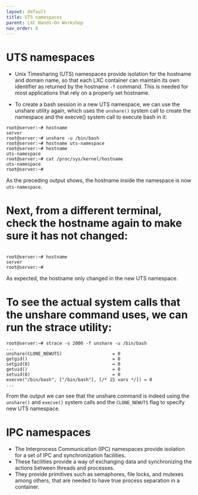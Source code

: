 ```yaml
---
layout: default
title: UTS namespaces
parent: LXC Hands-On Workshop
nav_order: 6
---
```



# UTS namespaces

- Unix Timesharing (UTS) namespaces provide isolation for the hostname and domain name, so that each LXC container can maintain its own identifier as returned by the hostname `-f` command.
This is needed for most applications that rely on a properly set hostname.

- To create a bash session in a new UTS namespace, we can use the unshare utility again, which uses the `unshare()` system call to create the namespace and the execve() system call to 
execute bash in it:

```
root@server:~# hostname
server
root@server:~# unshare -u /bin/bash
root@server:~# hostname uts-namespace
root@server:~# hostname
uts-namespace
root@server:~# cat /proc/sys/kernel/hostname
uts-namespace
root@server:~#

```

As the preceding output shows, the hostname inside the namespace is now `uts-namespace`.

# Next, from a different terminal, check the hostname again to make sure it has not changed:
```

root@server:~# hostname
server
root@server:~#

```
As expected, the hostname only changed in the new UTS namespace.

# To see the actual system calls that the unshare command uses, we can run the strace utility:

```
root@server:~# strace -s 2000 -f unshare -u /bin/bash
...
unshare(CLONE_NEWUTS)                   = 0
getgid()                                = 0
setgid(0)                               = 0
getuid()                                = 0
setuid(0)                               = 0
execve("/bin/bash", ["/bin/bash"], [/* 15 vars */]) = 0
...

```
From the output we can see that the unshare command is indeed using the `unshare()` and `execve()` system calls 
and the `CLONE_NEWUTS` flag to specify new UTS namespace.


# IPC namespaces

- The Interprocess Communication (IPC) namespaces provide isolation for a set of IPC and synchronization facilities. 
- These facilities provide a way of exchanging data and synchronizing the actions between threads and processes. 
- They provide primitives such as semaphores, file locks, and mutexes among others, that are needed to have true process separation in a container.

